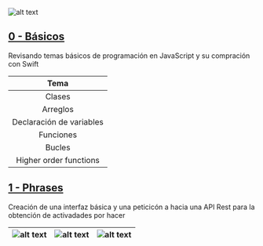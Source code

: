 ![alt text](https://camo.githubusercontent.com/de32b354687f1cd9b05a89e4aa03c7f2d311f294/68747470733a2f2f73776966742e6f72672f6173736574732f696d616765732f73776966742e737667)

## [0 - Básicos](https://github.com/ColeMacGrath/SwiftFromScratch/tree/BBVA/0%20-%20Básicos)

Revisando temas básicos de programación en JavaScript y su compración con Swift

|           Tema           |
| :----------------------: |
|          Clases          |
|         Arreglos         |
| Declaración de variables |
|        Funciones         |
|          Bucles          |
|  Higher order functions  |

## [1 - Phrases](https://github.com/ColeMacGrath/SwiftFromScratch/tree/BBVA/1%20-%20Phrases)

Creación de una interfaz básica y una peticicón a hacia una API Rest para la obtención de activadades por hacer

| ![alt text](https://user-images.githubusercontent.com/42153044/181817887-42bf51c4-ede9-4832-9e8d-63b87675f731.png) | ![alt text](https://user-images.githubusercontent.com/42153044/181817881-e9c8ba1d-fb17-4b6b-af22-39f750497d55.png) | ![alt text](https://user-images.githubusercontent.com/42153044/181817877-c7ff1c06-c29e-42b3-8e09-3b35898ee29c.png) |
| ------------------------------------------------------------ | ------------------------------------------------------------ | ------------------------------------------------------------ |
